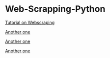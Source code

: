 # Web-Scrapping-Python
 
[Tutorial on Webscraping](https://github.com/RyanTren/Web-Scrapping-Python/blob/main/tutorial.md)

[Another one](https://www.youtube.com/watch?v=CHUxmVVH2AQ)

[Another one](https://www.youtube.com/watch?v=QhD015WUMxE)

[Another one](https://www.youtube.com/watch?v=8dTpNajxaH0)
